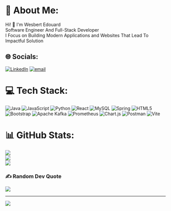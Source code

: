 # 💫 About Me:
Hi! 👋 I'm Wesbert Edouard<br>Software Engineer And Full-Stack Developer<br>I Focus on Building Modern Applications and Websites That Lead To Impactful Solution


## 🌐 Socials:
[![LinkedIn](https://img.shields.io/badge/LinkedIn-%230077B5.svg?logo=linkedin&logoColor=white)](https://www.linkedin.com/in/wesberte/) [![email](https://img.shields.io/badge/Email-D14836?logo=gmail&logoColor=white)](mailto:wesbertjr@gmail.com) 

# 💻 Tech Stack:
![Java](https://img.shields.io/badge/java-%23ED8B00.svg?style=for-the-badge&logo=openjdk&logoColor=white) ![JavaScript](https://img.shields.io/badge/javascript-%23323330.svg?style=for-the-badge&logo=javascript&logoColor=%23F7DF1E)  ![Python](https://img.shields.io/badge/python-3670A0?style=for-the-badge&logo=python&logoColor=ffdd54) ![React](https://img.shields.io/badge/react-%2320232a.svg?style=for-the-badge&logo=react&logoColor=%2361DAFB) ![MySQL](https://img.shields.io/badge/mysql-4479A1.svg?style=for-the-badge&logo=mysql&logoColor=white) ![Spring](https://img.shields.io/badge/spring-%236DB33F.svg?style=for-the-badge&logo=spring&logoColor=white) ![HTML5](https://img.shields.io/badge/html5-%23E34F26.svg?style=for-the-badge&logo=html5&logoColor=white) ![Bootstrap](https://img.shields.io/badge/bootstrap-%238511FA.svg?style=for-the-badge&logo=bootstrap&logoColor=white)  ![Apache Kafka](https://img.shields.io/badge/Apache%20Kafka-000?style=for-the-badge&logo=apachekafka) ![Prometheus](https://img.shields.io/badge/Prometheus-E6522C?style=for-the-badge&logo=Prometheus&logoColor=white)  ![Chart.js](https://img.shields.io/badge/chart.js-F5788D.svg?style=for-the-badge&logo=chart.js&logoColor=white) ![Postman](https://img.shields.io/badge/Postman-FF6C37?style=for-the-badge&logo=postman&logoColor=white) ![Vite](https://img.shields.io/badge/vite-%23646CFF.svg?style=for-the-badge&logo=vite&logoColor=white)
# 📊 GitHub Stats:
![](https://github-readme-stats.vercel.app/api?username=WesbertJr&theme=dark&hide_border=false&include_all_commits=false&count_private=true)<br/>
![](https://github-readme-streak-stats.herokuapp.com/?user=WesbertJr&theme=dark&hide_border=false)<br/>
![](https://github-readme-stats.vercel.app/api/top-langs/?username=WesbertJr&theme=dark&hide_border=false&include_all_commits=false&count_private=true&layout=compact)

### ✍️ Random Dev Quote
![](https://quotes-github-readme.vercel.app/api?type=horizontal&theme=radical)

---
[![](https://visitcount.itsvg.in/api?id=WesbertJr&icon=0&color=0)](https://visitcount.itsvg.in) 

